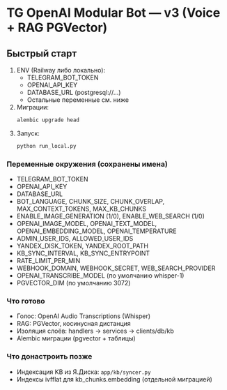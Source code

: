 
# TG OpenAI Modular Bot — v3 (Voice + RAG PGVector)

## Быстрый старт
1) ENV (Railway либо локально):
   - TELEGRAM_BOT_TOKEN
   - OPENAI_API_KEY
   - DATABASE_URL (postgresql://...)
   - Остальные переменные см. ниже
2) Миграции:
   ```bash
   alembic upgrade head
   ```
3) Запуск:
   ```bash
   python run_local.py
   ```

### Переменные окружения (сохранены имена)
- TELEGRAM_BOT_TOKEN
- OPENAI_API_KEY
- DATABASE_URL
- BOT_LANGUAGE, CHUNK_SIZE, CHUNK_OVERLAP, MAX_CONTEXT_TOKENS, MAX_KB_CHUNKS
- ENABLE_IMAGE_GENERATION (1/0), ENABLE_WEB_SEARCH (1/0)
- OPENAI_IMAGE_MODEL, OPENAI_TEXT_MODEL, OPENAI_EMBEDDING_MODEL, OPENAI_TEMPERATURE
- ADMIN_USER_IDS, ALLOWED_USER_IDS
- YANDEX_DISK_TOKEN, YANDEX_ROOT_PATH
- KB_SYNC_INTERVAL, KB_SYNC_ENTRYPOINT
- RATE_LIMIT_PER_MIN
- WEBHOOK_DOMAIN, WEBHOOK_SECRET, WEB_SEARCH_PROVIDER
- OPENAI_TRANSCRIBE_MODEL (по умолчанию whisper-1)
- PGVECTOR_DIM (по умолчанию 3072)

### Что готово
- Голос: OpenAI Audio Transcriptions (Whisper)
- RAG: PGVector, косинусная дистанция
- Изоляция слоёв: handlers → services → clients/db/kb
- Alembic миграции (pgvector + таблицы)

### Что донастроить позже
- Индексация KB из Я.Диска: `app/kb/syncer.py`
- Индексы ivfflat для kb_chunks.embedding (отдельной миграцией)
